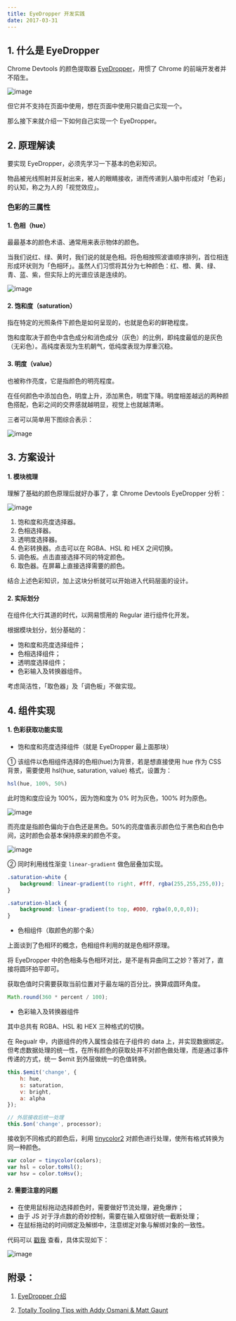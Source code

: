 ```yaml
---
title: EyeDropper 开发实践
date: 2017-03-31
---
```


## 1. 什么是 EyeDropper

Chrome Devtools 的颜色提取器 [EyeDropper](https://developers.google.com/web/tools/chrome-devtools/inspect-styles/edit-styles)，用惯了 Chrome 的前端开发者并不陌生。

<!-- more -->

![image](http://7xidng.com1.z0.glb.clouddn.com/eyedropper.jpg)

但它并不支持在页面中使用，想在页面中使用只能自己实现一个。

那么接下来就介绍一下如何自己实现一个 EyeDropper。

## 2. 原理解读

要实现 EyeDropper，必须先学习一下基本的色彩知识。

物品被光线照射并反射出来，被人的眼睛接收，进而传递到人脑中形成对「色彩」的认知，称之为人的「视觉效应」。

### 色彩的三属性

#### 1. 色相（hue）

最最基本的颜色术语、通常用来表示物体的颜色。

当我们说红、绿、黄时，我们说的就是色相。将色相按照波谱顺序排列，首位相连形成环状则为「色相环」。虽然人们习惯将其分为七种颜色：红、橙、黄、绿、青、蓝、紫，但实际上的光谱应该是连续的。

![image](http://7xidng.com1.z0.glb.clouddn.com/hue.png)

#### 2. 饱和度（saturation）

指在特定的光照条件下颜色是如何呈现的，也就是色彩的鲜艳程度。

饱和度取决于颜色中含色成分和消色成分（灰色）的比例，即纯度最低的是灰色（无彩色）。高纯度表现为生机朝气，低纯度表现为厚重沉稳。

#### 3. 明度（value）

也被称作亮度，它是指颜色的明亮程度。

在任何颜色中添加白色，明度上升，添加黑色，明度下降。明度相差越远的两种颜色搭配，色彩之间的交界感就越明显，视觉上也就越清晰。

三者可以简单用下图综合表示：

![image](http://7xidng.com1.z0.glb.clouddn.com/colorful.jpg)

## 3. 方案设计

#### 1. 模块梳理

理解了基础的颜色原理后就好办事了，拿 Chrome Devtools EyeDropper 分析：

![image](http://7xidng.com1.z0.glb.clouddn.com/eytedropperDetail.png)

1. 饱和度和亮度选择器。
2. 色相选择器。
3. 透明度选择器。
4. 色彩转换器。点击可以在 RGBA、HSL 和 HEX 之间切换。
5. 调色板。点击直接选择不同的特定颜色。
6. 取色器。在屏幕上直接选择需要的颜色。

结合上述色彩知识，加上这块分析就可以开始进入代码层面的设计。

#### 2. 实际划分

在组件化大行其道的时代，以网易惯用的 Regular 进行组件化开发。

根据模块划分，划分基础的：

 - 饱和度和亮度选择组件；
 - 色相选择组件；
 - 透明度选择组件；
 - 色彩输入及转换器组件。

考虑简洁性，「取色器」及「调色板」不做实现。

## 4. 组件实现

#### 1. 色彩获取功能实现

 - 饱和度和亮度选择组件（就是 EyeDropper 最上面那块）

① 该组件以色相组件选择的色相(hue)为背景，若是想直接使用 hue 作为 CSS 背景，需要使用 hsl(hue, saturation, value) 格式，设置为：

```js
hsl(hue, 100%, 50%)
```

此时饱和度应设为 100%，因为饱和度为 0% 时为灰色，100% 时为原色。

![image](http://7xidng.com1.z0.glb.clouddn.com/saturation.png)

而亮度是指颜色偏向于白色还是黑色。50%的亮度值表示颜色位于黑色和白色中间，这时颜色会基本保持原来的颜色不变。

![image](http://7xidng.com1.z0.glb.clouddn.com/value.png)

② 同时利用线性渐变 `linear-gradient` 做色层叠加实现。

```css
.saturation-white {
	background: linear-gradient(to right, #fff, rgba(255,255,255,0));
}

.saturation-black {
	background: linear-gradient(to top, #000, rgba(0,0,0,0));
}
```

 - 色相组件（取颜色的那个条）

上面谈到了色相环的概念，色相组件利用的就是色相环原理。

将 EyeDropper 中的色相条与色相环对比，是不是有异曲同工之妙？答对了，直接将圆环拍平即可。

获取色值时只需要获取当前位置对于最左端的百分比，换算成圆环角度。

```js
Math.round(360 * percent / 100);
```

 - 色彩输入及转换器组件

其中总共有 RGBA、HSL 和 HEX 三种格式的切换。

在 Regualr 中，内嵌组件的传入属性会挂在子组件的 data 上，并实现数据绑定。但考虑数据处理的统一性，在所有颜色的获取处并不对颜色做处理，而是通过事件传递的方式，统一 $emit 到外层做统一的色值转换。

```js
this.$emit('change', {
    h: hue,
    s: saturation,
    v: bright,
    a: alpha
});

// 外层接收后统一处理
this.$on('change', processor);
```

接收到不同格式的颜色后，利用 [tinycolor2](https://www.npmjs.com/package/tinycolor2) 对颜色进行处理，使所有格式转换为同一种颜色。

```js
var color = tinycolor(colors);
var hsl = color.toHsl();
var hsv = color.toHsv();
```

#### 2. 需要注意的问题

 - 在使用鼠标拖动选择颜色时，需要做好节流处理，避免爆炸；
 - 由于 JS 对于浮点数的奇妙控制，需要在输入框做好统一截断处理；
 - 在鼠标拖动的时间绑定及解绑中，注意绑定对象与解绑对象的一致性。

代码可以 [戳我](https://github.com/Deol/regular-color) 查看，具体实现如下：

![image](http://7xidng.com1.z0.glb.clouddn.com/regular-color.jpg)

## 附录：

1. [EyeDropper 介绍](//developers.google.com/web/tools/chrome-devtools/inspect-styles/edit-styles)

2. [Totally Tooling Tips with Addy Osmani & Matt Gaunt](//www.youtube.com/playlist?list=PLNYkxOF6rcIB3ci6nwNyLYNU6RDOU3YyL)